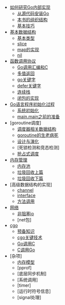 * [如何研究Go内部实现](01.0.md)
	* [从源代码安装Go](01.1.md)
	* [本书的组织结构](01.2.md)
	* [基本技巧](01.3.md)
* [基本数据结构](02.0.md)
	* [基本类型](02.1.md)
	* [slice](02.2.md)
	* [map的实现](02.3.md)
	* [nil](02.4.md)
* [函数调用协议](03.0.md)
	* [Go调用汇编和C](03.1.md)
	* [多值返回](03.2.md)
	* [go关键字](03.3.md)
	* [defer关键字](03.4.md)
	* [连续栈](03.5.md)
	* [闭包的实现](03.6.md)
* [Go语言程序初始化过程](04.0.md)
	* [系统初始化](04.1.md)
	* [main.main之前的准备](04.2.md)
* [goroutine调度]
	* [调度器相关数据结构](05.1.md)
	* [goroutine的生老病死](05.2.md)
	* [设计与演化](05.3.md)
	* [死锁检测和竞态检测]
	* [抢占式调度](05.5.md)
* [内存管理](06.0.md)
	* [内存池](06.1.md)
	* [垃圾回收上篇](06.2.md)
	* [垃圾回收下篇](06.3.md)
* [高级数据结构的实现]
	* [channel](07.1.md)
	* [interface](07.2.md)
	* [方法调用](07.3.md)
* [网络](08.0.md)
	* [非阻塞io](08.1.md)
	* [net包]
* [cgo](09.0.md)
	* [预备知识](09.1.md)
	* [cgo关键技术](09.2.md)
	* [Go调用C](09.3.md)
	* [C调用Go](09.4.md)
* [杂项]
	* [内存模型](10.1.md)
	* [pprof]
	* [底层同步机制]
	* [系统调用]
	* [timer]
	* [运行时符号信息]
	* [signal处理]
